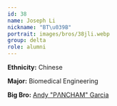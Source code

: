 ```yaml
---
id: 38
name: Joseph Li
nickname: "BT\u039B"
portrait: images/bros/38jli.webp
group: delta
role: alumni
---
```


**Ethnicity:** Chinese

**Major:** Biomedical Engineering

**Big Bro:** [Andy "PΛNCHAM" Garcia](18agarcia)
